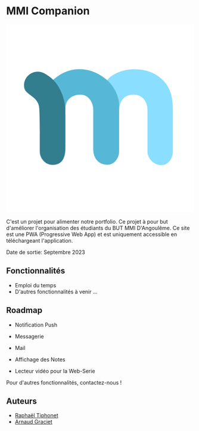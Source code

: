 
# MMI Companion
![Logo](https://github.com/Raphitpt/mmicompanion/blob/930ad01e2a1fce41fba8680a29260efe61f56b1d/splash_screens/icon.png)

C'est un projet pour alimenter notre portfolio. Ce projet à pour but d'améliorer l'organisation des étudiants du BUT MMI D'Angoulême. Ce site est une PWA (Progressive Web App) et est uniquement accessible en téléchargeant l'application.

Date de sortie: Septembre 2023





## Fonctionnalités

- Emploi du temps
- D'autres fonctionnalités à venir ...
## Roadmap

- Notification Push

- Messagerie

- Mail

- Affichage des Notes

- Lecteur vidéo pour la Web-Serie

Pour d'autres fonctionnalités, contactez-nous !



## Auteurs

- [Raphaël Tiphonet](https://www.github.com/Raphitpt)
- [Arnaud Graciet](https://www.github.com/arnaudgct)


